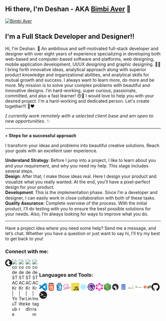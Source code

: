 ## Hi there, I'm Deshan - AKA [Bimbi Aver][website] 👋


[<img alt="Bimbi Aver" height="70px" src="https://bimbiaver.com/wp-content/uploads/2021/05/logo-transparent.svg" />][website]


## I'm a Full Stack Developer and Designer!!

Hi, I'm Deshan. 🙂 An ambitious and self-motivated full-stack developer and designer with over eight years of experience specializing in developing both web-based and computer-based software and platforms, web designing, mobile application development, UI/UX designing and graphic designing. 👨‍💻 I bring forth innovative ideas, analytical approach along with superior product knowledge and organizational abilities, and analytical skills for mutual growth and success. I always want to learn more, do more and be more. My mission is to solve your complex problems with beautiful and innovative designs. I’m hard-working, super curious, passionate, committed, and also a fast learner! 😍💯 I would love to help you with your desired project. I'm a hard-working and dedicated person. Let's create together!!! 💪❤️

𝘐 𝘤𝘶𝘳𝘳𝘦𝘯𝘵𝘭𝘺 𝘸𝘰𝘳𝘬 𝘳𝘦𝘮𝘰𝘵𝘦𝘭𝘺 𝘸𝘪𝘵𝘩 𝘢 𝘴𝘦𝘭𝘦𝘤𝘵𝘦𝘥 𝘤𝘭𝘪𝘦𝘯𝘵 𝘣𝘢𝘴𝘦 𝘢𝘯𝘥 𝘢𝘮 𝘰𝘱𝘦𝘯 𝘵𝘰 𝘯𝘦𝘸 𝘰𝘱𝘱𝘰𝘳𝘵𝘶𝘯𝘪𝘵𝘪𝘦𝘴. ✨

--------------------------------------------------------------------------------------------------------------

• 𝐒𝐭𝐞𝐩𝐬 𝐟𝐨𝐫 𝐚 𝐬𝐮𝐜𝐜𝐞𝐬𝐬𝐟𝐮𝐥 𝐚𝐩𝐩𝐫𝐨𝐚𝐜𝐡

I transform your ideas and problems into beautiful creative solutions. Reach your goals with an excellent user experience.

𝐔𝐧𝐝𝐞𝐫𝐬𝐭𝐚𝐧𝐝 𝐒𝐭𝐫𝐚𝐭𝐞𝐠𝐲: Before I jump into a project, I like to learn about you and your requirement, and why you need my help. This stage includes several steps.<br/>
𝐃𝐞𝐬𝐢𝐠𝐧: After that, I make those ideas real. Here I design your product and visualize what you really wanted. At the end, you’ll have a pixel-perfect design for your product.<br/>
𝐃𝐞𝐯𝐞𝐥𝐨𝐩𝐦𝐞𝐧𝐭: This is the implementation phase. Since I’m a developer and designer, I can easily work in close collaboration with both of these tasks.<br/>
𝐐𝐮𝐚𝐥𝐢𝐭𝐲 𝐀𝐬𝐬𝐮𝐫𝐚𝐧𝐜𝐞: Complete overview of the process. With the initial product, I’ll do testing with you to ensure the best possible solutions for your needs. Also, I’m always looking for ways to improve what you do.

--------------------------------------------------------------------------------------------------------------

Have a project idea where you need some help? Send me a message, and let’s chat. Whether you have a question or just want to say hi, I’ll try my best to get back to you!

### Connect with me:

[<img align="left" alt="codeSTACKr.com" width="22px" src="https://raw.githubusercontent.com/iconic/open-iconic/master/svg/globe.svg" />][website]
[<img align="left" alt="codeSTACKr | YouTube" width="22px" src="https://cdn.jsdelivr.net/npm/simple-icons@v3/icons/youtube.svg" />][youtube]
[<img align="left" alt="codeSTACKr | Twitter" width="22px" src="https://cdn.jsdelivr.net/npm/simple-icons@v3/icons/twitter.svg" />][twitter]
[<img align="left" alt="codeSTACKr | LinkedIn" width="22px" src="https://cdn.jsdelivr.net/npm/simple-icons@v3/icons/linkedin.svg" />][linkedin]
[<img align="left" alt="codeSTACKr | Instagram" width="22px" src="https://cdn.jsdelivr.net/npm/simple-icons@v3/icons/instagram.svg" />][instagram]

<br />

### Languages and Tools:

[<img align="left" alt="Visual Studio Code" width="26px" src="https://raw.githubusercontent.com/github/explore/80688e429a7d4ef2fca1e82350fe8e3517d3494d/topics/visual-studio-code/visual-studio-code.png" />][webdevplaylist]
[<img align="left" alt="HTML5" width="26px" src="https://raw.githubusercontent.com/github/explore/80688e429a7d4ef2fca1e82350fe8e3517d3494d/topics/html/html.png" />][webdevplaylist]
[<img align="left" alt="CSS3" width="26px" src="https://raw.githubusercontent.com/github/explore/80688e429a7d4ef2fca1e82350fe8e3517d3494d/topics/css/css.png" />][cssplaylist]
[<img align="left" alt="Sass" width="26px" src="https://raw.githubusercontent.com/github/explore/80688e429a7d4ef2fca1e82350fe8e3517d3494d/topics/sass/sass.png" />][cssplaylist]
[<img align="left" alt="JavaScript" width="26px" src="https://raw.githubusercontent.com/github/explore/80688e429a7d4ef2fca1e82350fe8e3517d3494d/topics/javascript/javascript.png" />][jsplaylist]
[<img align="left" alt="React" width="26px" src="https://raw.githubusercontent.com/github/explore/80688e429a7d4ef2fca1e82350fe8e3517d3494d/topics/react/react.png" />][reactplaylist]
[<img align="left" alt="Gatsby" width="26px" src="https://raw.githubusercontent.com/github/explore/e94815998e4e0713912fed477a1f346ec04c3da2/topics/gatsby/gatsby.png" />][webdevplaylist]
[<img align="left" alt="GraphQL" width="26px" src="https://raw.githubusercontent.com/github/explore/80688e429a7d4ef2fca1e82350fe8e3517d3494d/topics/graphql/graphql.png" />][webdevplaylist]
[<img align="left" alt="Node.js" width="26px" src="https://raw.githubusercontent.com/github/explore/80688e429a7d4ef2fca1e82350fe8e3517d3494d/topics/nodejs/nodejs.png" />][webdevplaylist]
[<img align="left" alt="Deno" width="26px" src="https://raw.githubusercontent.com/github/explore/361e2821e2dea67711cde99c9c40ed357061cf27/topics/deno/deno.png" />][webdevplaylist]
[<img align="left" alt="SQL" width="26px" src="https://raw.githubusercontent.com/github/explore/80688e429a7d4ef2fca1e82350fe8e3517d3494d/topics/sql/sql.png" />][webdevplaylist]
[<img align="left" alt="MySQL" width="26px" src="https://raw.githubusercontent.com/github/explore/80688e429a7d4ef2fca1e82350fe8e3517d3494d/topics/mysql/mysql.png" />][webdevplaylist]
[<img align="left" alt="MongoDB" width="26px" src="https://raw.githubusercontent.com/github/explore/80688e429a7d4ef2fca1e82350fe8e3517d3494d/topics/mongodb/mongodb.png" />][webdevplaylist]
[<img align="left" alt="Git" width="26px" src="https://raw.githubusercontent.com/github/explore/80688e429a7d4ef2fca1e82350fe8e3517d3494d/topics/git/git.png" />][webdevplaylist]
[<img align="left" alt="GitHub" width="26px" src="https://raw.githubusercontent.com/github/explore/78df643247d429f6cc873026c0622819ad797942/topics/github/github.png" />][webdevplaylist]
[<img align="left" alt="Terminal" width="26px" src="https://raw.githubusercontent.com/github/explore/80688e429a7d4ef2fca1e82350fe8e3517d3494d/topics/terminal/terminal.png" />][webdevplaylist]



[website]: https://bimbiaver.com
[course]: https://bimbiaver.com
[twitter]: https://bimbiaver.com
[youtube]: https://bimbiaver.com
[instagram]: https://bimbiaver.com
[linkedin]: https://bimbiaver.com
[webdevplaylist]: https://bimbiaver.com
[jsplaylist]: https://bimbiaver.com
[cssplaylist]: https://bimbiaver.com
[reactplaylist]: https://bimbiaver.com
